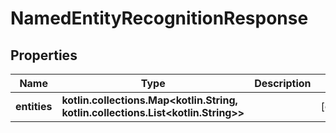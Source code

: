 
# NamedEntityRecognitionResponse

## Properties
| Name | Type | Description | Notes |
| ------------ | ------------- | ------------- | ------------- |
| **entities** | **kotlin.collections.Map&lt;kotlin.String, kotlin.collections.List&lt;kotlin.String&gt;&gt;** |  |  [optional] |



